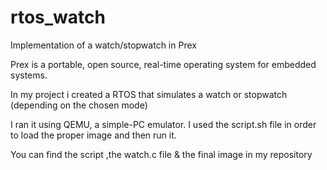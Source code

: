 # rtos_watch
Implementation of a watch/stopwatch in Prex

Prex is a portable, open source, real-time operating system for embedded systems.

In my project i created a RTOS that simulates a watch or stopwatch (depending on the chosen mode)

I ran it using QEMU, a simple-PC emulator. I used the script.sh file in order to load the proper image and then run it.

You can find the script ,the watch.c file & the final image in my repository
